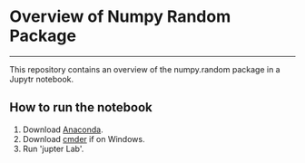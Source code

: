 # Overview of Numpy Random Package

***

This repository contains an overview of the numpy.random package in a Jupytr notebook.

## How to run the notebook

1. Download [Anaconda]().
2. Download [cmder]() if on Windows.
3. Run 'jupter Lab'.